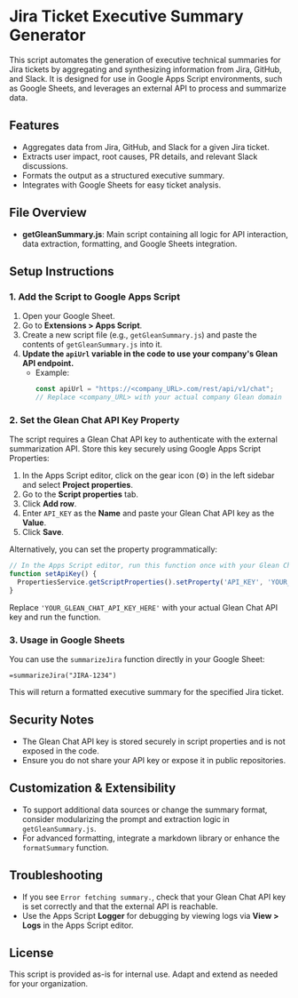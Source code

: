 # Jira Ticket Executive Summary Generator

This script automates the generation of executive technical summaries for Jira tickets by aggregating and synthesizing information from Jira, GitHub, and Slack. It is designed for use in Google Apps Script environments, such as Google Sheets, and leverages an external API to process and summarize data.

## Features
- Aggregates data from Jira, GitHub, and Slack for a given Jira ticket.
- Extracts user impact, root causes, PR details, and relevant Slack discussions.
- Formats the output as a structured executive summary.
- Integrates with Google Sheets for easy ticket analysis.

## File Overview
- **getGleanSummary.js**: Main script containing all logic for API interaction, data extraction, formatting, and Google Sheets integration.

## Setup Instructions

### 1. Add the Script to Google Apps Script
1. Open your Google Sheet.
2. Go to **Extensions > Apps Script**.
3. Create a new script file (e.g., `getGleanSummary.js`) and paste the contents of `getGleanSummary.js` into it.
4. **Update the `apiUrl` variable in the code to use your company's Glean API endpoint.**
   - Example:
     ```js
     const apiUrl = "https://<company_URL>.com/rest/api/v1/chat";
     // Replace <company_URL> with your actual company Glean domain
     ```

### 2. Set the Glean Chat API Key Property
The script requires a Glean Chat API key to authenticate with the external summarization API. Store this key securely using Google Apps Script Properties:

1. In the Apps Script editor, click on the gear icon (⚙️) in the left sidebar and select **Project properties**.
2. Go to the **Script properties** tab.
3. Click **Add row**.
4. Enter `API_KEY` as the **Name** and paste your Glean Chat API key as the **Value**.
5. Click **Save**.

Alternatively, you can set the property programmatically:
```js
// In the Apps Script editor, run this function once with your Glean Chat API key
function setApiKey() {
  PropertiesService.getScriptProperties().setProperty('API_KEY', 'YOUR_GLEAN_CHAT_API_KEY_HERE');
}
```
Replace `'YOUR_GLEAN_CHAT_API_KEY_HERE'` with your actual Glean Chat API key and run the function.

### 3. Usage in Google Sheets
You can use the `summarizeJira` function directly in your Google Sheet:

```
=summarizeJira("JIRA-1234")
```
This will return a formatted executive summary for the specified Jira ticket.

## Security Notes
- The Glean Chat API key is stored securely in script properties and is not exposed in the code.
- Ensure you do not share your API key or expose it in public repositories.

## Customization & Extensibility
- To support additional data sources or change the summary format, consider modularizing the prompt and extraction logic in `getGleanSummary.js`.
- For advanced formatting, integrate a markdown library or enhance the `formatSummary` function.

## Troubleshooting
- If you see `Error fetching summary.`, check that your Glean Chat API key is set correctly and that the external API is reachable.
- Use the Apps Script **Logger** for debugging by viewing logs via **View > Logs** in the Apps Script editor.

## License
This script is provided as-is for internal use. Adapt and extend as needed for your organization. 
